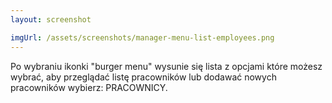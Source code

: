 ```yaml
---
layout: screenshot

imgUrl: /assets/screenshots/manager-menu-list-employees.png
---
```

Po wybraniu ikonki "burger menu" wysunie się lista z opcjami które możesz wybrać, aby przeglądać listę pracowników lub dodawać nowych pracowników wybierz: PRACOWNICY.
